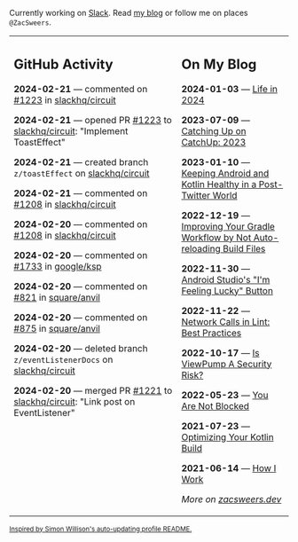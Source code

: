 Currently working on [Slack](https://slack.com/). Read [my blog](https://zacsweers.dev/) or follow me on places `@ZacSweers`.

<table><tr><td valign="top" width="60%">

## GitHub Activity
<!-- githubActivity starts -->
**2024-02-21** — commented on [#1223](https://github.com/slackhq/circuit/pull/1223#issuecomment-1957414060) in [slackhq/circuit](https://github.com/slackhq/circuit)

**2024-02-21** — opened PR [#1223](https://github.com/slackhq/circuit/pull/1223) to [slackhq/circuit](https://github.com/slackhq/circuit): "Implement ToastEffect"

**2024-02-21** — created branch `z/toastEffect` on [slackhq/circuit](https://github.com/slackhq/circuit)

**2024-02-21** — commented on [#1208](https://github.com/slackhq/circuit/issues/1208#issuecomment-1956744549) in [slackhq/circuit](https://github.com/slackhq/circuit)

**2024-02-20** — commented on [#1208](https://github.com/slackhq/circuit/issues/1208#issuecomment-1955845829) in [slackhq/circuit](https://github.com/slackhq/circuit)

**2024-02-20** — commented on [#1733](https://github.com/google/ksp/issues/1733#issuecomment-1955842492) in [google/ksp](https://github.com/google/ksp)

**2024-02-20** — commented on [#821](https://github.com/square/anvil/issues/821#issuecomment-1954906563) in [square/anvil](https://github.com/square/anvil)

**2024-02-20** — commented on [#875](https://github.com/square/anvil/issues/875#issuecomment-1954905235) in [square/anvil](https://github.com/square/anvil)

**2024-02-20** — deleted branch `z/eventListenerDocs` on [slackhq/circuit](https://github.com/slackhq/circuit)

**2024-02-20** — merged PR [#1221](https://github.com/slackhq/circuit/pull/1221) to [slackhq/circuit](https://github.com/slackhq/circuit): "Link post on EventListener"
<!-- githubActivity ends -->
</td><td valign="top" width="40%">

## On My Blog
<!-- blog starts -->
**2024-01-03** — [Life in 2024](https://www.zacsweers.dev/life-in-2024/)

**2023-07-09** — [Catching Up on CatchUp: 2023](https://www.zacsweers.dev/catching-up-on-catchup-2023/)

**2023-01-10** — [Keeping Android and Kotlin Healthy in a Post-Twitter World](https://www.zacsweers.dev/keeping-android-healthy/)

**2022-12-19** — [Improving Your Gradle Workflow by Not Auto-reloading Build Files](https://www.zacsweers.dev/improving-your-workflow-by-not-auto-reloading-build-files/)

**2022-11-30** — [Android Studio's "I'm Feeling Lucky" Button](https://www.zacsweers.dev/android-studios-im-feeling-lucky-button/)

**2022-11-22** — [Network Calls in Lint: Best Practices](https://www.zacsweers.dev/network-calls-in-lint-best-practices/)

**2022-10-17** — [Is ViewPump A Security Risk?](https://www.zacsweers.dev/is-viewpump-a-security-risk/)

**2022-05-23** — [You Are Not Blocked](https://www.zacsweers.dev/you-are-not-blocked/)

**2021-07-23** — [Optimizing Your Kotlin Build](https://www.zacsweers.dev/optimizing-your-kotlin-build/)

**2021-06-14** — [How I Work](https://www.zacsweers.dev/how-i-work/)
<!-- blog ends -->
_More on [zacsweers.dev](https://zacsweers.dev/)_
</td></tr></table>

<sub><a href="https://simonwillison.net/2020/Jul/10/self-updating-profile-readme/">Inspired by Simon Willison's auto-updating profile README.</a></sub>